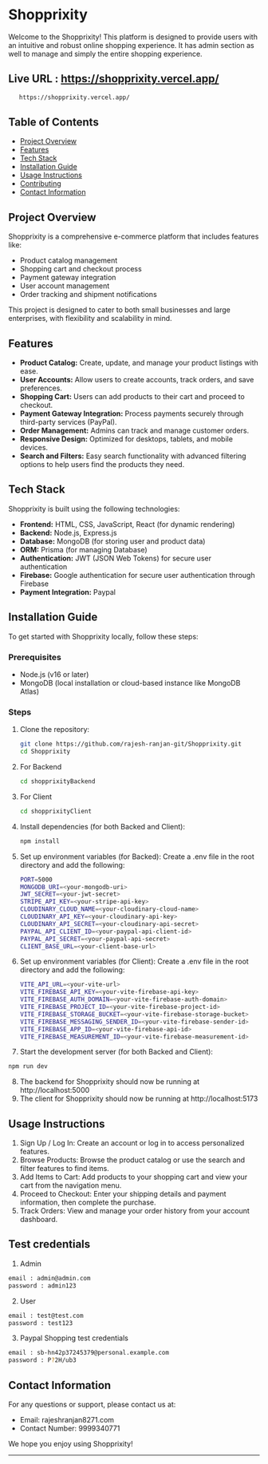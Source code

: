 # Shopprixity

Welcome to the Shopprixity! This platform is designed to provide users with an intuitive and robust online shopping experience. It has admin section as well to manage and simply the entire shopping experience.

## Live URL : https://shopprixity.vercel.app/

```bash
   https://shopprixity.vercel.app/
```

## Table of Contents

- [Project Overview](#project-overview)
- [Features](#features)
- [Tech Stack](#tech-stack)
- [Installation Guide](#installation-guide)
- [Usage Instructions](#usage-instructions)
- [Contributing](#contributing)
- [Contact Information](#contact-information)
<!-- - [License](#license) -->

## Project Overview

Shopprixity is a comprehensive e-commerce platform that includes features like:

- Product catalog management
- Shopping cart and checkout process
- Payment gateway integration
- User account management
- Order tracking and shipment notifications

This project is designed to cater to both small businesses and large enterprises, with flexibility and scalability in mind.

## Features

- **Product Catalog:** Create, update, and manage your product listings with ease.
- **User Accounts:** Allow users to create accounts, track orders, and save preferences.
- **Shopping Cart:** Users can add products to their cart and proceed to checkout.
- **Payment Gateway Integration:** Process payments securely through third-party services (PayPal).
- **Order Management:** Admins can track and manage customer orders.
- **Responsive Design:** Optimized for desktops, tablets, and mobile devices.
- **Search and Filters:** Easy search functionality with advanced filtering options to help users find the products they need.

## Tech Stack

Shopprixity is built using the following technologies:

- **Frontend:** HTML, CSS, JavaScript, React (for dynamic rendering)
- **Backend:** Node.js, Express.js
- **Database:** MongoDB (for storing user and product data)
- **ORM:** Prisma (for managing Database)
- **Authentication:** JWT (JSON Web Tokens) for secure user authentication
- **Firebase:** Google authentication for secure user authentication through Firebase
- **Payment Integration:** Paypal
<!-- - **Deployment:** Docker (for containerization), AWS (for cloud hosting) -->

## Installation Guide

To get started with Shopprixity locally, follow these steps:

### Prerequisites

- Node.js (v16 or later)
- MongoDB (local installation or cloud-based instance like MongoDB Atlas)
<!-- - Docker (for containerization) -->

### Steps

1. Clone the repository:

   ```bash
   git clone https://github.com/rajesh-ranjan-git/Shopprixity.git
   cd Shopprixity
   ```

2. For Backend

   ```bash
   cd shopprixityBackend
   ```

3. For Client

   ```bash
   cd shopprixityClient
   ```

4. Install dependencies (for both Backed and Client):

   ```bash
   npm install
   ```

5. Set up environment variables (for Backed):
   Create a .env file in the root directory and add the following:

   ```bash
   PORT=5000
   MONGODB_URI=<your-mongodb-uri>
   JWT_SECRET=<your-jwt-secret>
   STRIPE_API_KEY=<your-stripe-api-key>
   CLOUDINARY_CLOUD_NAME=<your-cloudinary-cloud-name>
   CLOUDINARY_API_KEY=<your-cloudinary-api-key>
   CLOUDINARY_API_SECRET=<your-cloudinary-api-secret>
   PAYPAL_API_CLIENT_ID=<your-paypal-api-client-id>
   PAYPAL_API_SECRET=<your-paypal-api-secret>
   CLIENT_BASE_URL=<your-client-base-url>
   ```

6. Set up environment variables (for Client):
   Create a .env file in the root directory and add the following:

   ```bash
   VITE_API_URL=<your-vite-url>
   VITE_FIREBASE_API_KEY=<your-vite-firebase-api-key>
   VITE_FIREBASE_AUTH_DOMAIN=<your-vite-firebase-auth-domain>
   VITE_FIREBASE_PROJECT_ID=<your-vite-firebase-project-id>
   VITE_FIREBASE_STORAGE_BUCKET=<your-vite-firebase-storage-bucket>
   VITE_FIREBASE_MESSAGING_SENDER_ID=<your-vite-firebase-sender-id>
   VITE_FIREBASE_APP_ID=<your-vite-firebase-api-id>
   VITE_FIREBASE_MEASUREMENT_ID=<your-vite-firebase-measurement-id>
   ```

7. Start the development server (for both Backed and Client):

```bash
npm run dev
```

8. The backend for Shopprixity should now be running at http://localhost:5000
9. The client for Shopprixity should now be running at http://localhost:5173

## Usage Instructions

1. Sign Up / Log In: Create an account or log in to access personalized features.
2. Browse Products: Browse the product catalog or use the search and filter features to find items.
3. Add Items to Cart: Add products to your shopping cart and view your cart from the navigation menu.
4. Proceed to Checkout: Enter your shipping details and payment information, then complete the purchase.
5. Track Orders: View and manage your order history from your account dashboard.

## Test credentials

1. Admin

```bash
email : admin@admin.com
password : admin123
```

2. User

```bash
email : test@test.com
password : test123
```

3. Paypal Shopping test credentials

```bash
email : sb-hn42p37245379@personal.example.com
password : P?2H/ub3
```

<!-- ## Contributing

We welcome contributions to improve the Shopprixity project! To get started:

1. Fork the repository.
2. Create a new branch for your feature or bug fix.
3. Commit your changes with clear and descriptive messages.
4. Push your branch to your forked repository.
5. Open a pull request with a description of your changes.

Please ensure that your code follows our coding standards and includes appropriate tests. -->

<!-- ## License

This project is licensed under the MIT License - see the LICENSE file for details. -->

## Contact Information

For any questions or support, please contact us at:

- Email: rajeshranjan8271.com
- Contact Number: 9999340771
<!-- - GitHub Issues: https://github.com/rajesh-ranjan-git/Shopprixity/issues -->

We hope you enjoy using Shopprixity!

---
